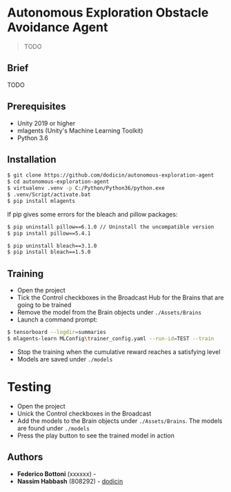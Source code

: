 # Autonomous Exploration Obstacle Avoidance Agent
>TODO

## Brief

TODO

## Prerequisites

* Unity 2019 or higher
* mlagents (Unity's Machine Learning Toolkit)
* Python 3.6

## Installation
```sh
$ git clone https://github.com/dodicin/autonomous-exploration-agent
$ cd autonomous-exploration-agent
$ virtualenv .venv -p C:/Python/Python36/python.exe 
$ .venv/Script/activate.bat
$ pip install mlagents
```

If pip gives some errors for the bleach and pillow packages:
```sh
$ pip uninstall pillow==6.1.0 // Uninstall the uncompatible version
$ pip install pillow==5.4.1

$ pip uninstall bleach==3.1.0
$ pip install bleach==1.5.0
```
## Training
* Open the project
* Tick the Control checkboxes in the Broadcast Hub for the Brains that are going to be trained
* Remove the model from the Brain objects under `./Assets/Brains`
* Launch a command prompt:
```sh
$ tensorboard --logdir=summaries
$ mlagents-learn MLConfig\trainer_config.yaml --run-id=TEST --train
```
* Stop the training when the cumulative reward reaches a satisfying level
* Models are saved under `./models`

# Testing
* Open the project
* Unick the Control checkboxes in the Broadcast
* Add the models to the Brain objects under `./Assets/Brains`. The models are found under `./models`
* Press the play button to see the trained model in action

## Authors

* **Federico Bottoni** (xxxxxx) - 
* **Nassim Habbash** (808292) - [dodicin](https://github.com/dodicin)

